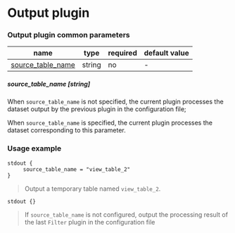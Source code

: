# Output plugin

### Output plugin common parameters

| name | type | required | default value |
| --- | --- | --- | --- |
| [source_table_name](#source_table_name-string) | string | no | - |



##### source_table_name [string]

When `source_table_name` is not specified, the current plugin processes the dataset output by the previous plugin in the configuration file;

When `source_table_name` is specified, the current plugin processes the dataset corresponding to this parameter.


### Usage example

````
stdout {
     source_table_name = "view_table_2"
}
````

> Output a temporary table named `view_table_2`.

````
stdout {}
````

> If `source_table_name` is not configured, output the processing result of the last `Filter` plugin in the configuration file